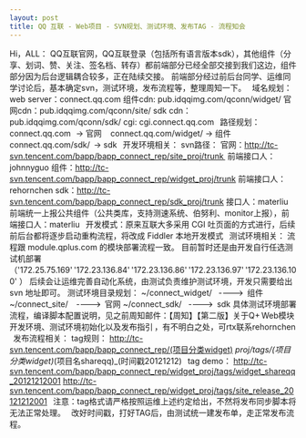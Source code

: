 ```yaml
---
layout: post
title: QQ 互联 - Web项目 - SVN规划、测试环境、发布TAG - 流程知会
---
```


Hi，ALL：
QQ互联官网，QQ互联登录（包括所有语言版本sdk），其他组件（分享、划词、赞、关注、签名档、转存）都前端部分已经全部交接到我们这边，组件部分因为后台逻辑耦合较多，正在陆续交接。
前端部分经过前后台同学、运维同学讨论后，基本确定svn，测试环境，发布流程等，整理周知一下。
 
域名规划：
web server：connect.qq.com
组件cdn: pub.idqqimg.com/qconn/widget/
官网cdn：pub.idqqimg.com/qconn/site/
sdk cdn：pub.idqqimg.com/qconn/sdk/
cgi: cgi.connect.qq.com
 
路径规划：
    connect.qq.com   -> 官网
    connect.qq.com/widget/ -> 组件
    connect.qq.com/sdk/  -> sdk
 
开发环境相关：
svn路径：
官网：http://tc-svn.tencent.com/bapp/bapp_connect_rep/site_proj/trunk  前端接口人：johnnyguo
组件：http://tc-svn.tencent.com/bapp/bapp_connect_rep/widget_proj/trunk 前端接口人：rehornchen
sdk：http://tc-svn.tencent.com/bapp/bapp_connect_rep/sdk_proj/trunk 接口人：materliu
 
前端统一上报公共组件（公共类库，支持测速系统、伯努利、monitor上报），前端接口人：materliu
 
开发模式：原来互联大多采用 CGI 吐页面的方式进行，后续前后台都将逐步启动重构流程，将改成 Fiddler 本地开发模式
 
测试环境相关：
流程跟 module.qplus.com 的模块部署流程一致。
目前暂时还是由开发自行任选测试机部署 （'172.25.75.169' '172.23.136.84' '172.23.136.86' '172.23.136.97' '172.23.136.100' ）
后续会让运维完善自动化系统，由测试负责维护测试环境，开发只需要给出 svn 地址即可。
测试环境目录规划：
~/connect_widget/    ---->  组件
~/connect_site/     ---->  官网
~/connect_sdk/    ---->  sdk
具体测试环境部署流程，编译脚本配置说明，见之前周知邮件：【周知】【第二版】关于Q+ Web模块开发环境、测试环境初始化以及发布指引 ，有不明白之处，可rtx联系rehornchen
 
发布流程相关：
tag规则：
http://tc-svn.tencent.com/bapp/bapp_connect_rep/(项目分类widget) _proj/tags/(项目分类widget)_(项目名shareqq)_(时间戳20121212)
 
tag demo：
http://tc-svn.tencent.com/bapp/bapp_connect_rep/widget_proj/tags/widget_shareqq_20121212001
http://tc-svn.tencent.com/bapp/bapp_connect_rep/widget_proj/tags/site_release_20121212001
 
注意：tag格式请严格按照运维上述约定给出，不然将发布同步脚本将无法正常处理。
 
改好时间戳，打好TAG后，由测试统一建发布单，走正常发布流程。

